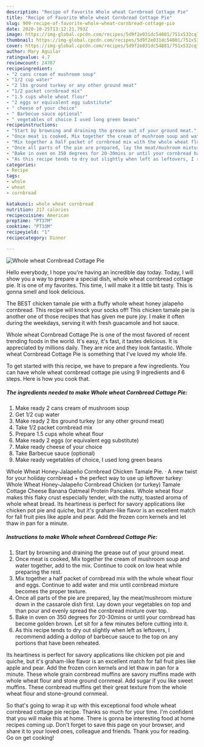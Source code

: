 ```yaml
---
description: "Recipe of Favorite Whole wheat Cornbread Cottage Pie"
title: "Recipe of Favorite Whole wheat Cornbread Cottage Pie"
slug: 909-recipe-of-favorite-whole-wheat-cornbread-cottage-pie
date: 2020-10-25T13:12:21.793Z
image: https://img-global.cpcdn.com/recipes/5d9f2e031dc54801/751x532cq70/whole-wheat-cornbread-cottage-pie-recipe-main-photo.jpg
thumbnail: https://img-global.cpcdn.com/recipes/5d9f2e031dc54801/751x532cq70/whole-wheat-cornbread-cottage-pie-recipe-main-photo.jpg
cover: https://img-global.cpcdn.com/recipes/5d9f2e031dc54801/751x532cq70/whole-wheat-cornbread-cottage-pie-recipe-main-photo.jpg
author: Mary Aguilar
ratingvalue: 4.7
reviewcount: 24707
recipeingredient:
- "2 cans cream of mushroom soup"
- "1/2 cup water"
- "2 lbs ground turkey or any other ground meat"
- "1/2 packet cornbread mix"
- "1.5 cups whole wheat flour"
- "2 eggs or equivalent egg substitute"
- " cheese of your choice"
- " Barbecue sauce optional"
- " vegetables of choice I used long green beans"
recipeinstructions:
- "Start by browning and draining the grease out of your ground meat."
- "Once meat is cooked, Mix together the cream of mushroom soup and water together, add to the mix. Continue to cook on low heat while preparing the rest."
- "Mix together a half packet of cornbread mix with the whole wheat flour and eggs. Continue to add water and mix until cornbread mixture becomes the proper texture."
- "Once all parts of the pie are prepared, lay the meat/mushroom mixture down in the cassarole dish first. Lay down your vegetables on top and than pour and evenly spread the cornbread mixture over top."
- "Bake in oven on 350 degrees for 20-30mins or until your cornbread has become golden brown. Let sit for a few minutes before cutting into it."
- "As this recipe tends to dry out slightly when left as leftovers, I recommend adding a dollop of barbecue sauce to the top on any portions that have been reheated."
categories:
- Recipe
tags:
- whole
- wheat
- cornbread

katakunci: whole wheat cornbread 
nutrition: 217 calories
recipecuisine: American
preptime: "PT37M"
cooktime: "PT33M"
recipeyield: "1"
recipecategory: Dinner

---
```



![Whole wheat Cornbread Cottage Pie](https://img-global.cpcdn.com/recipes/5d9f2e031dc54801/751x532cq70/whole-wheat-cornbread-cottage-pie-recipe-main-photo.jpg)

Hello everybody, I hope you're having an incredible day today. Today, I will show you a way to prepare a special dish, whole wheat cornbread cottage pie. It is one of my favorites. This time, I will make it a little bit tasty. This is gonna smell and look delicious.

The BEST chicken tamale pie with a fluffy whole wheat honey jalapeño cornbread. This recipe will knock your socks off! This chicken tamale pie is another one of those recipes that has given me pure joy. I make it often during the weekdays, serving it with fresh guacamole and hot sauce.

Whole wheat Cornbread Cottage Pie is one of the most favored of recent trending foods in the world. It's easy, it's fast, it tastes delicious. It is appreciated by millions daily. They are nice and they look fantastic. Whole wheat Cornbread Cottage Pie is something that I've loved my whole life.


To get started with this recipe, we have to prepare a few ingredients. You can have whole wheat cornbread cottage pie using 9 ingredients and 6 steps. Here is how you cook that.

<!--inarticleads1-->

##### The ingredients needed to make Whole wheat Cornbread Cottage Pie:

1. Make ready 2 cans cream of mushroom soup
1. Get 1/2 cup water
1. Make ready 2 lbs ground turkey (or any other ground meat)
1. Take 1/2 packet cornbread mix
1. Prepare 1.5 cups whole wheat flour
1. Make ready 2 eggs (or equivalent egg substitute)
1. Make ready  cheese of your choice
1. Take  Barbecue sauce (optional)
1. Make ready  vegetables of choice, I used long green beans


Whole Wheat Honey-Jalapeño Cornbread Chicken Tamale Pie. · A new twist for your holiday cornbread + the perfect way to use up leftover turkey: Whole Wheat Honey-Jalapeño Cornbread Chicken (or turkey) Tamale Cottage Cheese Banana Oatmeal Protein Pancakes. Whole wheat flour makes this flaky crust especially tender, with the nutty, toasted aroma of whole wheat bread. Its heartiness is perfect for savory applications like chicken pot pie and quiche, but it&#39;s graham-like flavor is an excellent match for fall fruit pies like apple and pear. Add the frozen corn kernels and let thaw in pan for a minute. 

<!--inarticleads2-->

##### Instructions to make Whole wheat Cornbread Cottage Pie:

1. Start by browning and draining the grease out of your ground meat.
1. Once meat is cooked, Mix together the cream of mushroom soup and water together, add to the mix. Continue to cook on low heat while preparing the rest.
1. Mix together a half packet of cornbread mix with the whole wheat flour and eggs. Continue to add water and mix until cornbread mixture becomes the proper texture.
1. Once all parts of the pie are prepared, lay the meat/mushroom mixture down in the cassarole dish first. Lay down your vegetables on top and than pour and evenly spread the cornbread mixture over top.
1. Bake in oven on 350 degrees for 20-30mins or until your cornbread has become golden brown. Let sit for a few minutes before cutting into it.
1. As this recipe tends to dry out slightly when left as leftovers, I recommend adding a dollop of barbecue sauce to the top on any portions that have been reheated.


Its heartiness is perfect for savory applications like chicken pot pie and quiche, but it&#39;s graham-like flavor is an excellent match for fall fruit pies like apple and pear. Add the frozen corn kernels and let thaw in pan for a minute. These whole grain cornbread muffins are savory muffins made with whole wheat flour and stone ground cornmeal. Add sugar if you like sweet muffins. These cornbread muffins get their great texture from the whole wheat flour and stone-ground cornmeal. 

So that's going to wrap it up with this exceptional food whole wheat cornbread cottage pie recipe. Thanks so much for your time. I'm confident that you will make this at home. There is gonna be interesting food at home recipes coming up. Don't forget to save this page on your browser, and share it to your loved ones, colleague and friends. Thank you for reading. Go on get cooking!
